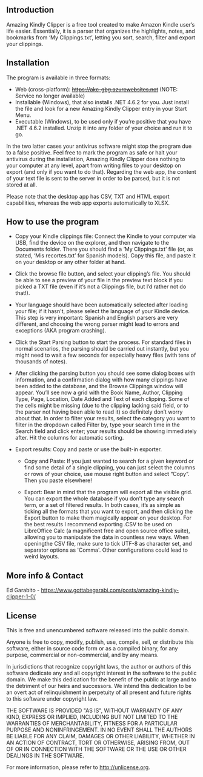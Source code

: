 Introduction
------------

Amazing Kindly Clipper is a free tool created to make Amazon Kindle user’s life easier. Essentially, it is a parser that organizes the highlights, notes, and bookmarks from ‘My Clippings.txt’, letting you sort, search, filter and export your clippings. 

Installation
------------

The program is available in three formats:

 * Web (cross-platform): ~~https://akc-gbg.azurewebsites.net~~ (NOTE: Service no longer available)
 * Installable (Windows), that also installs .NET 4.6.2 for you. Just install the file and look for a new Amazing Kindly Clipper entry in your Start Menu.
 * Executable (Windows), to be used only if you’re positive that you have .NET 4.6.2 installed. Unzip it into any folder of your choice and run it to go.

In the two latter cases your antivirus software might stop the program due to a false positive. Feel free to mark the program as safe or halt your antivirus during the installation, Amazing Kindly Clipper does nothing to your computer at any level, apart from writing files to your desktop on export (and only if you want to do that). Regarding the web app, the content of your text file is sent to the server in order to be parsed, but it is not stored at all. 

Please note that the desktop app has CSV, TXT and HTML export capabilities, whereas the web app exports automatically to XLSX. 

How to use the program
----------------------
 * Copy your Kindle clippings file: Connect the Kindle to your computer via USB, find the device on the explorer, and then navigate to the Documents folder. There you should find a  ‘My Clippings.txt’ file (or, as stated, ‘Mis recortes.txt’ for Spanish models). Copy this file, and paste it on your desktop or any other folder at hand. 

 * Click the browse file button, and select your clipping’s file. You should be able to see a preview of your file in the preview text block if you picked a TXT file (even if it’s not a Clippings file, but I’d rather not do that!).

 * Your language should have been automatically selected after loading your file; if it hasn't, please select the language of your Kindle device. This step is very important: Spanish and English parsers are very different, and choosing the wrong parser might lead to errors and exceptions (AKA program crashing).

 * Click the Start Parsing button to start the process. For standard files in normal scenarios, the parsing should be carried out instantly, but you might need to wait a few seconds for especially heavy files (with tens of thousands of notes).

 * After clicking the parsing button you should see some dialog boxes with information, and a confirmation dialog with how many clippings have been added to the database, and the Browse Clippings window will appear. You’ll see now a grid with the Book Name, Author, Clipping Type, Page, Location, Date Added and Text of each clipping. Some of the cells might be missing (due to the clipping lacking said field, or to the parser not having been able to read it) so definitely don’t worry about that. In order to filter your results, select the category you want to filter in the dropdown called Filter by, type your search time in the Search field and click enter; your results should be showing immediately after. Hit the columns for automatic sorting. 

 * Export results: Copy and paste or use the built-in exporter. 

   - Copy and Paste: If you just wanted to search for a given keyword or find some detail of a single clipping, you can just select the columns or rows of your choice, use mouse right button and select “Copy”. Then you paste elsewhere! 

   - Export: Bear in mind that the program will export all the visible grid. You can export the whole database if you don’t type any search term, or a set of filtered results. In both cases, it’s as simple as ticking all the formats that you want to export, and then clicking the Export button to make them magically appear on your desktop. For the best results I recommend exporting .CSV to be used on LibreOffice Calc (a magnificent free and open source office suite), allowing you to manipulate the data in countless new ways. When openingthe CSV file, make sure to tick UTF-8 as character set, and separator options as 'Comma'. Other configurations could lead to weird layouts.

More info & Contact
-------------------

Ed Garabito - https://www.gottabegarabi.com/posts/amazing-kindly-clipper-1-0/

License
-------

This is free and unencumbered software released into the public domain.

Anyone is free to copy, modify, publish, use, compile, sell, or
distribute this software, either in source code form or as a compiled
binary, for any purpose, commercial or non-commercial, and by any
means.

In jurisdictions that recognize copyright laws, the author or authors
of this software dedicate any and all copyright interest in the
software to the public domain. We make this dedication for the benefit
of the public at large and to the detriment of our heirs and
successors. We intend this dedication to be an overt act of
relinquishment in perpetuity of all present and future rights to this
software under copyright law.

THE SOFTWARE IS PROVIDED "AS IS", WITHOUT WARRANTY OF ANY KIND,
EXPRESS OR IMPLIED, INCLUDING BUT NOT LIMITED TO THE WARRANTIES OF
MERCHANTABILITY, FITNESS FOR A PARTICULAR PURPOSE AND NONINFRINGEMENT.
IN NO EVENT SHALL THE AUTHORS BE LIABLE FOR ANY CLAIM, DAMAGES OR
OTHER LIABILITY, WHETHER IN AN ACTION OF CONTRACT, TORT OR OTHERWISE,
ARISING FROM, OUT OF OR IN CONNECTION WITH THE SOFTWARE OR THE USE OR
OTHER DEALINGS IN THE SOFTWARE.

For more information, please refer to <http://unlicense.org>.
